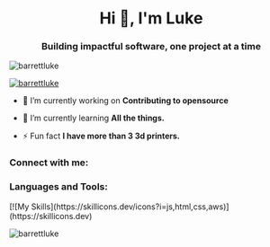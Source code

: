 <h1 align="center">Hi 👋, I'm Luke</h1>
<h3 align="center">Building impactful software, one project at a time</h3>

<p align="left"> <img src="https://komarev.com/ghpvc/?username=barrettluke&label=Profile%20views&color=0e75b6&style=flat" alt="barrettluke" /> </p>

<p align="left"> <a href="https://github.com/ryo-ma/github-profile-trophy"><img src="https://github-profile-trophy.vercel.app/?username=barrettluke" alt="barrettluke" /></a> </p>

- 🔭 I’m currently working on **Contributing to opensource**

- 🌱 I’m currently learning **All the things.**

- ⚡ Fun fact **I have more than 3 3d printers.**

<h3 align="left">Connect with me:</h3>
<p align="left">
</p>

<h3 align="left">Languages and Tools:</h3>
[![My Skills](https://skillicons.dev/icons?i=js,html,css,aws)](https://skillicons.dev)

<p><img align="center" src="https://github-readme-stats.vercel.app/api/top-langs?username=barrettluke&show_icons=true&locale=en&layout=compact" alt="barrettluke" /></p>


